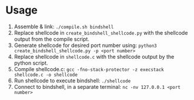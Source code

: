# Usage

1. Assemble & link: `./compile.sh bindshell`
2. Replace shellcode in `create_bindshell_shellcode.py` with the shellcode output from the compile script.
3. Generate shellcode for desired port number using: `python3 create_bindshell_shellcode.py -p <port number>`
4. Replace shellcode in `shellcode.c` with the shellcode output by the python script.
5. Compile shellcode.c: `gcc -fno-stack-protector -z execstack shellcode.c -o shellcode`
6. Run shellcode to execute bindshell: `./shellcode`
7. Connect to bindshell, in a separate terminal: `nc -nv 127.0.0.1 <port number>`
